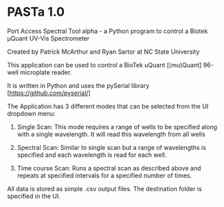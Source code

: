 # PASTa 1.0 
Port Access Spectral Tool alpha - a Python program to control a Biotek μQuant UV-Vis Spectrometer

Created by Patrick McArthur and Ryan Sartor at NC State University

This application can be used to control a BioTek uQuant [(mu)Quant] 96-well microplate reader.

It is written in Python and uses the pySerial library [https://github.com/pyserial/]

The Application has 3 different modes that can be selected from the UI dropdown menu:
1) Single Scan:
   This mode requires a range of wells to be specified along with a single wavelength. It will read this wavelength from all wells

2) Spectral Scan:
   Similar to single scan but a range of wavelengths is specified and each wavelength is read for each well.

3) Time course Scan:
   Runs a spectral scan as described above and repeats at specified intervals for a specified number of times.

All data is stored as simple .csv output files. The destination folder is specified in the UI.
